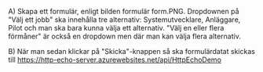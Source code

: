 A)  Skapa ett formulär, enligt bilden formulär form.PNG. Dropdownen på "Välj ett jobb" ska innehålla tre alternativ: Systemutvecklare, Anläggare, Pilot och man ska bara kunna välja ett alternativ. "Välj en eller flera förmåner" är också en dropdown men där man kan välja flera alternativ. 

B)  När man sedan klickar på "Skicka"-knappen så ska formulärdatat skickas till https://http-echo-server.azurewebsites.net/api/HttpEchoDemo